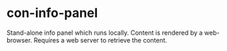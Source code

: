# con-info-panel
Stand-alone info panel which runs locally.
Content is rendered by a web-browser.
Requires a web server to retrieve the content.
